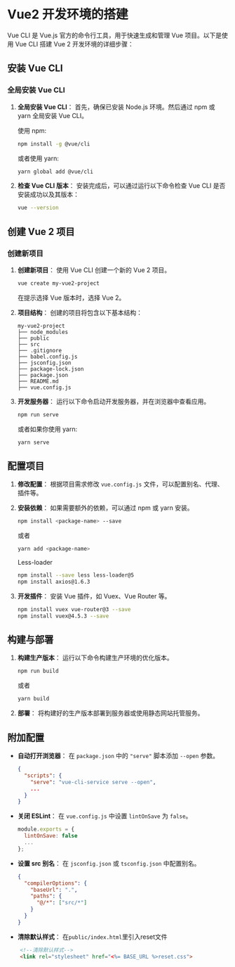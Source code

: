 # Vue2 开发环境的搭建

Vue CLI 是 Vue.js 官方的命令行工具，用于快速生成和管理 Vue 项目。以下是使用 Vue CLI 搭建 Vue 2 开发环境的详细步骤：

## 安装 Vue CLI

### 全局安装 Vue CLI
1. **全局安装 Vue CLI**：
   首先，确保已安装 Node.js 环境。然后通过 npm 或 yarn 全局安装 Vue CLI。

   使用 npm:
   ```bash
   npm install -g @vue/cli
   ```

   或者使用 yarn:
   ```bash
   yarn global add @vue/cli
   ```

2. **检查 Vue CLI 版本**：
   安装完成后，可以通过运行以下命令检查 Vue CLI 是否安装成功以及其版本：
   ```bash
   vue --version
   ```

## 创建 Vue 2 项目

### 创建新项目
1. **创建新项目**：
   使用 Vue CLI 创建一个新的 Vue 2 项目。

   ```bash
   vue create my-vue2-project
   ```

   在提示选择 Vue 版本时，选择 Vue 2。

2. **项目结构**：
   创建的项目将包含以下基本结构：

   ```
   my-vue2-project
   ├── node_modules
   ├── public
   ├── src
   ├── .gitignore
   ├── babel.config.js
   ├── jsconfig.json
   ├── package-lock.json
   ├── package.json
   ├── README.md
   ├── vue.config.js
   ```

3. **开发服务器**：
   运行以下命令启动开发服务器，并在浏览器中查看应用。

   ```bash
   npm run serve
   ```

   或者如果你使用 yarn:

   ```bash
   yarn serve
   ```

## 配置项目

1. **修改配置**：
   根据项目需求修改 `vue.config.js` 文件，可以配置别名、代理、插件等。

2. **安装依赖**：
   如果需要额外的依赖，可以通过 npm 或 yarn 安装。

   ```bash
   npm install <package-name> --save
   ```

   或者

   ```bash
   yarn add <package-name>
   ```

   Less-loader
   ```bash
   npm install --save less less-loader@5
   npm install axios@1.6.3
   ``` 
3. **开发插件**：
   安装 Vue 插件，如 Vuex、Vue Router 等。

   ```bash
   npm install vuex vue-router@3 --save
   npm install vuex@4.5.3 --save
   ```


## 构建与部署

1. **构建生产版本**：
   运行以下命令构建生产环境的优化版本。

   ```bash
   npm run build
   ```

   或者

   ```bash
   yarn build
   ```

2. **部署**：
   将构建好的生产版本部署到服务器或使用静态网站托管服务。

## 附加配置

- **自动打开浏览器**：
  在 `package.json` 中的 `"serve"` 脚本添加 `--open` 参数。

  ```json
  {
    "scripts": {
      "serve": "vue-cli-service serve --open",
      ...
    }
  }
  ```

- **关闭 ESLint**：
  在 `vue.config.js` 中设置 `lintOnSave` 为 `false`。

  ```javascript
  module.exports = {
    lintOnSave: false
    ...
  };
  ```

- **设置 src 别名**：
  在 `jsconfig.json` 或 `tsconfig.json` 中配置别名。

  ```json
  {
    "compilerOptions": {
      "baseUrl": ".",
      "paths": {
        "@/*": ["src/*"]
      }
    }
  }
  ```

- **清除默认样式**： 
在`public/index.html`里引入reset文件

```HTML
    <!--清除默认样式-->
    <link rel="stylesheet" href="<%= BASE_URL %>reset.css">
```
